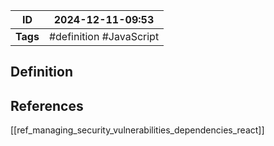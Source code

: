 | ID       | 2024-12-11-09:53         |
| -------- | ------------------------ |
| **Tags** | #definition #JavaScript  |
## Definition


## References
[[ref_managing_security_vulnerabilities_dependencies_react]]